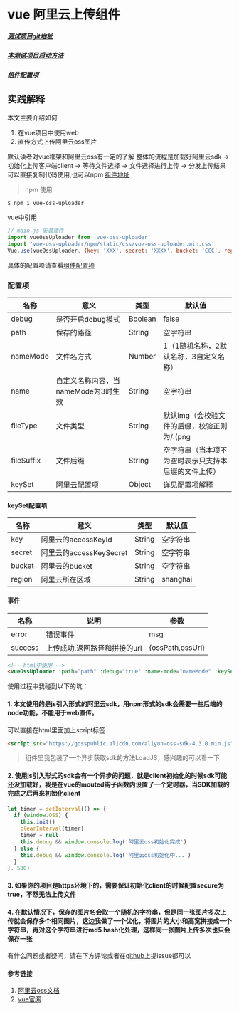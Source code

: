 # vue 阿里云上传组件

##### [测试项目git地址](https://github.com/listen-rain/vueoss)
##### [本测试项目启动方法](https://github.com/listen-rain/vueoss/blob/master/startup.md)
##### [组件配置项](https://github.com/listen-rain/vueoss/blob/master/config.md)

## 实践解释
本文主要介绍如何  
1. 在vue项目中使用web
2. 直传方式上传阿里云oss图片  

默认读者对vue框架和阿里云oss有一定的了解
整体的流程是加载好阿里云sdk -> 初始化上传客户端client -> 等待文件选择 -> 文件选择进行上传 -> 分发上传结果  
可以直接复制代码使用,也可以npm [组件地址](https://github.com/listen-rain/vueoss/blob/master/src/components/uploader.vue)

> npm 使用

```
$ npm i vue-oss-uploader
```

vue中引用

```javascript
// main.js 安装插件
import vueOssUploader from 'vue-oss-uploader'
import 'vue-oss-uploader/npm/static/css/vue-oss-uploader.min.css'
Vue.use(vueOssUploader, {key: 'XXX', secret: 'XXXX', bucket: 'CCC', region: 'hangzhou'})
```

具体的配置项请查看[组件配置项](https://github.com/listen-rain/vueoss/blob/master/config.md)

### 配置项

名称|意义|类型|默认值
---|---|---|---
debug|是否开启debug模式|Boolean|false
path|保存的路径|String|空字符串
nameMode|文件名方式|Number|1（1随机名称，2默认名称，3自定义名称）
name|自定义名称内容，当nameMode为3时生效|String|空字符串
fileType|文件类型|String|默认img（会校验文件的后缀，校验正则为/\.(png|jpg|jpeg|gif|svg|flv|mp4|wav|mp3|pcm)(\?.*)?$/），暂时不支持其他值
fileSuffix|文件后缀|String|空字符串（当本项不为空时表示只支持本后缀的文件上传）
keySet|阿里云配置项|Object|详见配置项解释


#### keySet配置项

名称|意义|类型|默认值
---|---|---|---
key|阿里云的accessKeyId|String|空字符串
secret|阿里云的accessKeySecret|String|空字符串
bucket|阿里云的bucket|String|空字符串
region|阿里云所在区域|String|shanghai

#### 事件

名称|说明|参数
---|---|---
error|错误事件|msg
success|上传成功,返回路径和拼接的url|{ossPath,ossUrl}



```html
<!-- html中使用 -->
<vueOssUploader :path="path" :debug="true" :name-mode="nameMode" :keySet="keySet" :name="name" v-on:success="uploaded" @error="showError"></vueOssUploader>
```

使用过程中我碰到以下的坑：
#### 1. 本文使用的是js引入形式的阿里云sdk，用npm形式的sdk会需要一些后端的node功能，不能用于web直传。
可以直接在html里面加上script标签
```html
<script src="https://gosspublic.alicdn.com/aliyun-oss-sdk-4.3.0.min.js"></script> 
```
> 组件里我包装了一个异步获取sdk的方法LoadJS，感兴趣的可以看一下
#### 2. 使用js引入形式的sdk会有一个异步的问题，就是client初始化的时候sdk可能还没加载好，我是在vue的mouted钩子函数内设置了一个定时器，当SDK加载的完成之后再来初始化client

```JavaScript
let timer = setInterval(() => {
  if (window.OSS) {
    this.init()
    clearInterval(timer)
    timer = null
    this.debug && window.console.log('阿里云oss初始化完成')
  } else {
    this.debug && window.console.log('阿里云oss初始化中...')
  }
}, 500)
```
#### 3. 如果你的项目是https环境下的，需要保证初始化client的时候配置secure为true，不然无法上传文件
#### 4. 在默认情况下，保存的图片名会取一个随机的字符串，但是同一张图片多次上传就会保存多个相同图片，这边我做了一个优化，将图片的大小和高宽拼接成一个字符串，再对这个字符串进行md5 hash化处理，这样同一张图片上传多次也只会保存一张

有什么问题或者疑问，请在下方评论或者在[github](https://github.com/LazyNeo/vue-oss-uploader)上提issue都可以
#### 参考链接
1. [阿里云oss文档](http://imgs-storage.cdn.aliyuncs.com/help/oss/oss%20api%2020140828.pdf)
2. [vue官网](https://vuefe.cn/v2/guide/installation.html)

